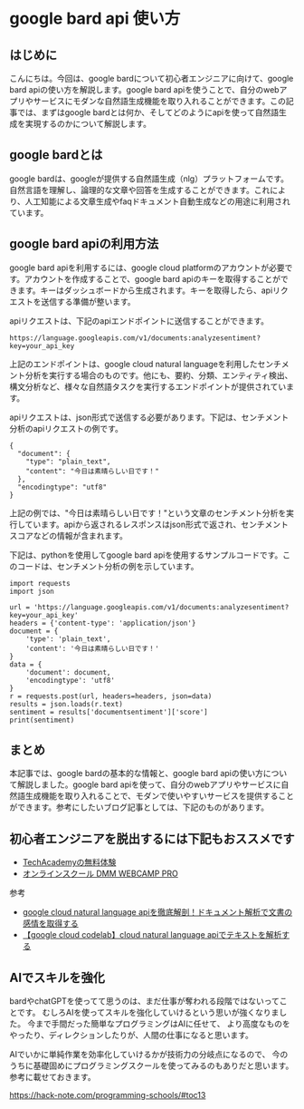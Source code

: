 <!--
title:   【基礎】Google BardをAPIで利用するには
tags:    API,Bard,Google,使い方
id:      a0e66cdc08c238ce7849
private: false
-->


# google bard api 使い方

## はじめに
こんにちは。今回は、google bardについて初心者エンジニアに向けて、google bard apiの使い方を解説します。google bard apiを使うことで、自分のwebアプリやサービスにモダンな自然語生成機能を取り入れることができます。この記事では、まずはgoogle bardとは何か、そしてどのようにapiを使って自然語生成を実現するのかについて解説します。

## google bardとは
google bardは、googleが提供する自然語生成（nlg）プラットフォームです。自然言語を理解し、論理的な文章や回答を生成することができます。これにより、人工知能による文章生成やfaqドキュメント自動生成などの用途に利用されています。

## google bard apiの利用方法
google bard apiを利用するには、google cloud platformのアカウントが必要です。アカウントを作成することで、google bard apiのキーを取得することができます。キーはダッシュボードから生成されます。キーを取得したら、apiリクエストを送信する準備が整います。

apiリクエストは、下記のapiエンドポイントに送信することができます。
```
https://language.googleapis.com/v1/documents:analyzesentiment?key=your_api_key
```

上記のエンドポイントは、google cloud natural languageを利用したセンチメント分析を実行する場合のものです。他にも、要約、分類、エンティティ検出、構文分析など、様々な自然語タスクを実行するエンドポイントが提供されています。

apiリクエストは、json形式で送信する必要があります。下記は、センチメント分析のapiリクエストの例です。

```
{
  "document": {
    "type": "plain_text",
    "content": "今日は素晴らしい日です！"
  },
  "encodingtype": "utf8"
}
```

上記の例では、"今日は素晴らしい日です！"という文章のセンチメント分析を実行しています。apiから返されるレスポンスはjson形式で返され、センチメントスコアなどの情報が含まれます。

下記は、pythonを使用してgoogle bard apiを使用するサンプルコードです。このコードは、センチメント分析の例を示しています。

```
import requests
import json

url = 'https://language.googleapis.com/v1/documents:analyzesentiment?key=your_api_key'
headers = {'content-type': 'application/json'}
document = {
    'type': 'plain_text',
    'content': '今日は素晴らしい日です！'
}
data = {
    'document': document,
    'encodingtype': 'utf8'
}
r = requests.post(url, headers=headers, json=data)
results = json.loads(r.text)
sentiment = results['documentsentiment']['score']
print(sentiment)
```

## まとめ
本記事では、google bardの基本的な情報と、google bard apiの使い方について解説しました。google bard apiを使って、自分のwebアプリやサービスに自然語生成機能を取り入れることで、モダンで使いやすいサービスを提供することができます。参考にしたいブログ記事としては、下記のものがあります。

## 初心者エンジニアを脱出するには下記もおススメです
- [TechAcademyの無料体験](//af.moshimo.com/af/c/click?a_id=2612475&amp;p_id=1555&amp;pc_id=2816&amp;pl_id=22706&amp;url=https%3A%2F%2Ftechacademy.jp%2Fhtmlcss-trial%3Futm_source%3Dmoshimo%26utm_medium%3Daffiliate%26utm_campaign%3Dtextad)
- [オンラインスクール DMM WEBCAMP PRO](//af.moshimo.com/af/c/click?a_id=2612482&amp;p_id=1363&amp;pc_id=2297&amp;pl_id=39999&amp;guid=ON)

参考
- [google cloud natural language apiを徹底解剖！ドキュメント解析で文書の感情を取得する](https://qiita.com/innovator-japan/items/a04f808e53fa7a51af30)
- [【google cloud codelab】cloud natural language apiでテキストを解析する](https://www.scalajapan.com/blog/2018/09/10/google-cloud-codelab-cloud-natural-language-api/)

## AIでスキルを強化
bardやchatGPTを使ってて思うのは、まだ仕事が奪われる段階ではないってことです。
むしろAIを使ってスキルを強化していけるという思いが強くなりました。
今まで手間だった簡単なプログラミングはAIに任せて、
より高度なものをやったり、ディレクションしたりが、人間の仕事になると思います。

AIでいかに単純作業を効率化していけるかが技術力の分岐点になるので、
今のうちに基礎固めにプログラミングスクールを使ってみるのもありだと思います。
参考に載せておきます。

https://hack-note.com/programming-schools/#toc13

